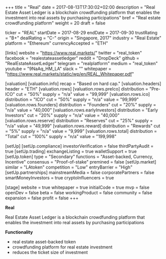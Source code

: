 +++
title = "Real"
date = 2017-08-13T17:30:02+02:00
description = "Real Estate Asset Ledger is a blockchain crowdfunding platform that enables the investment into real assets by purchasing participations"
bref = "Real estate crowdfunding platform"
weight = 20
draft = false

ticker = "REAL"
startDate = 2017-08-29
endDate = 2017-09-30
trustRating = "B+"
dealRating = "C-"
origin = "Singapore, 2017"
industry = "Real Estate"
platform = "Ethereum"
currencyAccepted = "ETH"

[links]
  website = "https://www.real.markets/"
  twitter = "real_token"
  facebook = "realestateassetledger"
  reddit = "DropDeck"
  github = "RealEstateAssetLedger"
  telegram = "realplatform"
  medium = "real_token"
  youtube = "9NaAq_HM_LA"
  slack = ""
  whitepaper = "https://www.real.markets/static/wp/en/REAL_Whitepaper.pdf"

[valuation]
  [valuation.info]
    recap = "Based on hard cap."
  [valuation.headers]
    header = "ETH"
  [valuation.rows]
    [valuation.rows.preIco]
      distribution = "Pre-ICO"
      cut = "50%"
      supply = "n/a"
      value = "99,999"
    [valuation.rows.ico]
      distribution = "ICO"
      cut = "50%"
      supply = "n/a"
      value = "99,999"
    [valuation.rows.founders]
      distribution = "Founders"
      cut = "20%"
      supply = "n/a"
      value = "40,000"
    [valuation.rows.earlyInvestors]
      distribution = "Early Investors"
      cut = "20%"
      supply = "n/a"
      value = "40,000"
    [valuation.rows.reserve]
      distribution = "Reserves"
      cut = "25%"
      supply = "n/a"
      value = "49,999"
    [valuation.rows.reward]
      distribution = "Rewards"
      cut = "5%"
      supply = "n/a"
      value = "9,999"
    [valuation.rows.total]
      distribution = "Total"
      cut = "100%"
      supply = "n/a"
      value = "199,998"


[setUp]
  [setUp.compliance]
    investorVerification = false
    thirdPartyAudit = true
  [setUp.trading]
    exchangeListing = true
    walletSupport = true
  [setUp.token]
    type = "Secondary"
    functions = "Asset-backed, Currency, Incentive"
    consensus = "Proof-of-stake"
    premined = false
  [setUp.market]
    similar = "LAtoken"
    competition = "Low"
    entryBarrier = "High"
  [setUp.partnerships]
    mainstreamMedia = false
    corporatePartners = false
    smartMoneyInvestors = true
    cryptoInfluencers = true

[stage]
  website = true
  whitepaper = true
  initialCode = true
  mvp = false
  openDev = false
  beta = false
  workingProduct = false
  community = false
  expansion = false
  profit = false
+++

**Real**

Real Estate Asset Ledger is a blockchain crowdfunding platform that enables the investment into real assets by purchasing participations

**Functionality**

* real estate asset-backed token
* crowdfunding platform for real estate investment
* reduces the ticket size of investment
